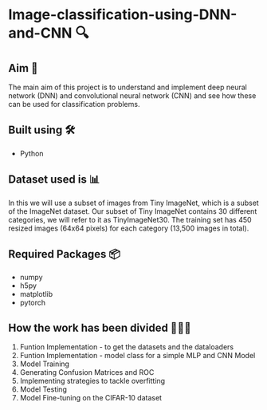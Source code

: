 # Image-classification-using-DNN-and-CNN 🔍

## Aim 🧩
The main aim of this project is to understand and implement deep neural network (DNN) and convolutional neural network (CNN) and see how these can be used for classification problems.

## Built using 🛠️ 
* Python

## Dataset used is 📊
In this we will use a subset of images from Tiny ImageNet, which is a subset of the ImageNet dataset. Our subset of Tiny ImageNet contains 30 different categories, we will refer to it as TinyImageNet30. The training set has 450 resized images (64x64 pixels) for each category (13,500 images in total). 

## Required Packages 📦
* numpy
* h5py
* matplotlib
* pytorch

## How the work has been divided 👩🏻‍💻
1. Funtion Implementation - to get the datasets and the dataloaders
2. Funtion Implementation - model class for a simple MLP and CNN Model
3. Model Training
4. Generating Confusion Matrices and ROC
5. Implementing strategies to tackle overfitting
6. Model Testing
7. Model Fine-tuning on the CIFAR-10 dataset


